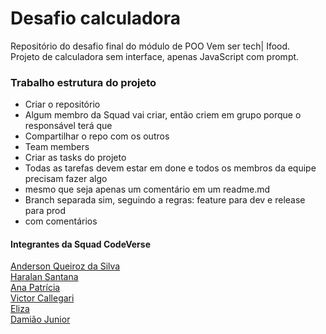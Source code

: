 # Desafio calculadora 
Repositório do desafio final do módulo de POO  Vem ser tech| Ifood. <br> 
Projeto de calculadora sem interface, apenas JavaScript com prompt.

### Trabalho estrutura do projeto

- Criar o repositório
- Algum membro da Squad vai criar, então criem em grupo porque o responsável terá que 
- Compartilhar o repo com os outros
- Team members
- Criar as tasks do projeto
- Todas as tarefas devem estar em done e todos os membros da equipe precisam fazer algo
- mesmo que seja apenas um comentário em um readme.md
- Branch separada sim, seguindo a regras: feature para dev e release para prod
- com comentários 

#### Integrantes da Squad CodeVerse

<a href="https://github.com/AndersonS7">Anderson Queiroz da Silva</a><br>
<a href="https://github.com/HaralanS">Haralan Santana</a><br>
<a href="https://github.com/ananeres">Ana Patrícia</a><br>
<a href="https://github.com/VictorCallegari">Victor Callegari</a><br>
<a href="https://github.com/elizacso">Eliza</a><br>
<a href="https://github.com/juninho-Oliveira">Damião Junior</a><br>
